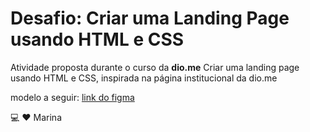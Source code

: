 # Desafio: Criar uma Landing Page usando HTML e CSS
Atividade proposta durante o curso da **dio.me**
Criar uma landing page usando HTML e CSS, inspirada na página institucional da dio.me

modelo a seguir: [link do figma](https://www.figma.com/design/3PiokoJj9IhGDnNiWAJbz7/DIO---Desafio-01?node-id=2-6&node-type=frame&t=dFqiWl5e3lZopTsa-0)

💻 ❤️ Marina
